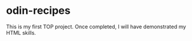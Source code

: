 # odin-recipes
This is my first TOP project.
Once completed, I will have demonstrated my HTML skills.